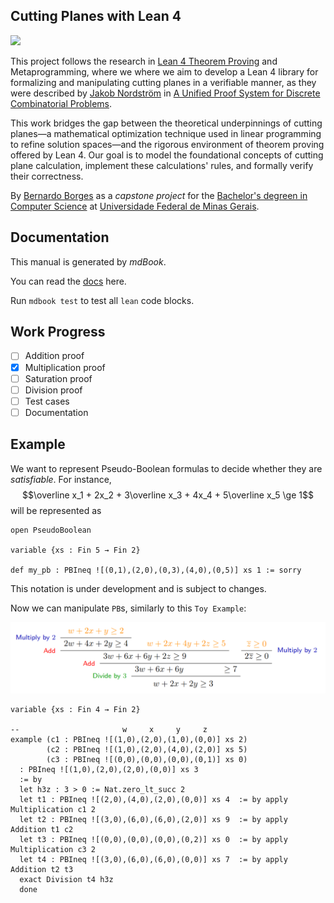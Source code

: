 ## Cutting Planes with Lean 4

[![](https://github.com/bernborgess/lean-cutting-planes/actions/workflows/mdbook.yml/badge.svg?branch=main)](https://github.com/bernborgess/lean-cutting-planes/actions/workflows/mdbook.yml)

This project follows the research in [Lean 4 Theorem Proving](https://lean-lang.org/) and Metaprogramming,
where we where we aim to develop a Lean 4 library for formalizing and manipulating cutting planes
in a verifiable manner, as they were described by [Jakob Nordström](https://jakobnordstrom.se/) in
[A Unified Proof System for Discrete Combinatorial Problems](https://jakobnordstrom.se/docs/presentations/TalkVeriPB_Dagstuhl23.pdf#page=45).

This work bridges the gap between the theoretical underpinnings of cutting planes—a mathematical optimization technique used in linear programming
to refine solution spaces—and the rigorous environment of theorem proving offered by Lean 4.
Our goal is to model the foundational concepts of cutting plane calculation, implement these calculations' rules,
and formally verify their correctness.

By [Bernardo Borges](https://github.com/bernborgess/) as a _capstone project_ for the
[Bachelor's degreen in Computer Science](https://dcc.ufmg.br/bacharelado-em-ciencia-da-computacao/)
at [Universidade Federal de Minas Gerais](https://ufmg.br/).

## Documentation

This manual is generated by _mdBook_.

You can read the [docs](https://bernborgess.github.io/lean-cutting-planes/) here.

Run `mdbook test` to test all `lean` code blocks.

## Work Progress

- [ ] Addition proof
- [x] Multiplication proof
- [ ] Saturation proof
- [ ] Division proof
- [ ] Test cases
- [ ] Documentation

## Example

We want to represent Pseudo-Boolean formulas to decide whether they are _satisfiable_. For instance,
$$\overline x_1 + 2x_2 + 3\overline x_3 + 4x_4 + 5\overline x_5 \ge 1$$
will be represented as

```lean
open PseudoBoolean

variable {xs : Fin 5 → Fin 2}

def my_pb : PBIneq ![(0,1),(2,0),(0,3),(4,0),(0,5)] xs 1 := sorry
```

This notation is under development and is subject to changes.

Now we can manipulate `PB`s, similarly to this `Toy Example`:

![toy_example](./docs/assets/toy_example.png "Toy Example")

```lean
variable {xs : Fin 4 → Fin 2}

--                       w     x     y     z
example (c1 : PBIneq ![(1,0),(2,0),(1,0),(0,0)] xs 2)
        (c2 : PBIneq ![(1,0),(2,0),(4,0),(2,0)] xs 5)
        (c3 : PBIneq ![(0,0),(0,0),(0,0),(0,1)] xs 0)
  : PBIneq ![(1,0),(2,0),(2,0),(0,0)] xs 3
  := by
  let h3z : 3 > 0 := Nat.zero_lt_succ 2
  let t1 : PBIneq ![(2,0),(4,0),(2,0),(0,0)] xs 4  := by apply Multiplication c1 2
  let t2 : PBIneq ![(3,0),(6,0),(6,0),(2,0)] xs 9  := by apply Addition t1 c2
  let t3 : PBIneq ![(0,0),(0,0),(0,0),(0,2)] xs 0  := by apply Multiplication c3 2
  let t4 : PBIneq ![(3,0),(6,0),(6,0),(0,0)] xs 7  := by apply Addition t2 t3
  exact Division t4 h3z
  done
```
